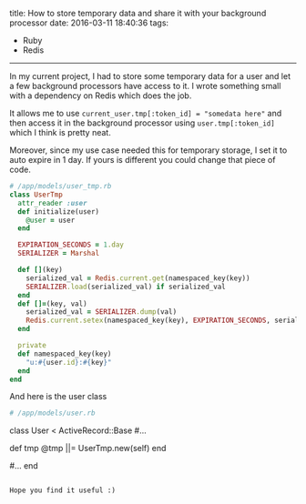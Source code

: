 title: How to store temporary data and share it with your background processor
date: 2016-03-11 18:40:36
tags:
- Ruby
- Redis
---

In my current project, I had to store some temporary data for a user and let a few background
processors have access to it. I wrote something small with a dependency on Redis which does the job.

It allows me to use `current_user.tmp[:token_id] = "somedata here"` and then access it
in the background processor using `user.tmp[:token_id]` which I think is pretty neat.

Moreover, since my use case needed this for temporary storage, I set it to auto expire in 1 day.
If yours is different you could change that piece of code.

~~~ruby
# /app/models/user_tmp.rb
class UserTmp
  attr_reader :user
  def initialize(user)
    @user = user
  end

  EXPIRATION_SECONDS = 1.day
  SERIALIZER = Marshal

  def [](key)
    serialized_val = Redis.current.get(namespaced_key(key))
    SERIALIZER.load(serialized_val) if serialized_val
  end
  def []=(key, val)
    serialized_val = SERIALIZER.dump(val)
    Redis.current.setex(namespaced_key(key), EXPIRATION_SECONDS, serialized_val)
  end

  private
  def namespaced_key(key)
    "u:#{user.id}:#{key}"
  end
end
~~~

And here is the user class

~~~ruby
# /app/models/user.rb
~~~
class User < ActiveRecord::Base
  #...

  def tmp
    @tmp ||= UserTmp.new(self)
  end

  #...
end
~~~

Hope you find it useful :)

